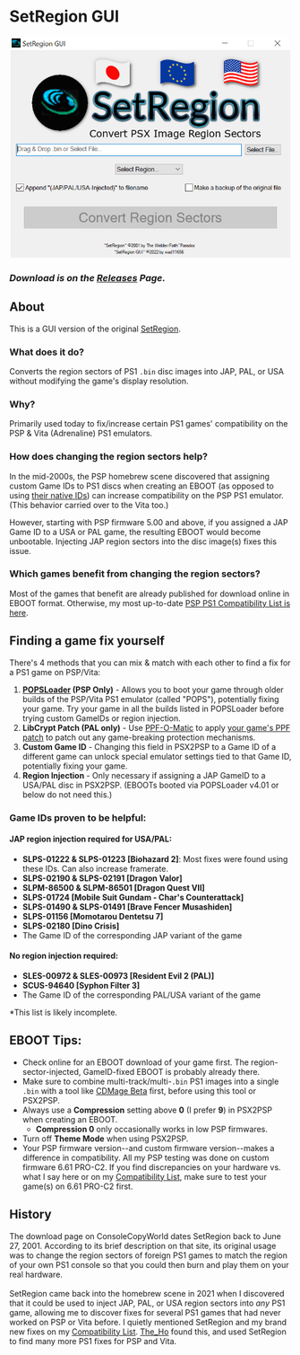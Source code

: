 # SetRegion GUI

<p align="center"><img src="https://raw.githubusercontent.com/wad11656/SetRegion-GUI/main/ScreenShot.png" width="500"/></p>

### *Download is on the [Releases](https://github.com/wad11656/SetRegion-GUI/releases) Page.*

## About

This is a GUI version of the original <a href="https://www.consolecopyworld.com/psx/psx_utils_pn_cnv.shtml#SetRegion">SetRegion</a>.

### What does it do?
Converts the region sectors of PS1 `.bin` disc images into JAP, PAL, or USA without modifying the game's display resolution.

### Why?
Primarily used today to fix/increase certain PS1 games' compatibility on the PSP & Vita (Adrenaline) PS1 emulators.

### How does changing the region sectors help?
In the mid-2000s, the PSP homebrew scene discovered that assigning custom Game IDs to PS1 discs when creating an EBOOT (as opposed to using <a href="https://user-images.githubusercontent.com/16929664/189551050-48756bcd-da1f-4743-b8d4-7c8d4be223f4.png">their native IDs</a>) can increase compatibility on the PSP PS1 emulator. (This behavior carried over to the Vita too.)

However, starting with PSP firmware 5.00 and above, if you assigned a JAP Game ID to a USA or PAL game, the resulting EBOOT would become unbootable. Injecting JAP region sectors into the disc image(s) fixes this issue.

### Which games benefit from changing the region sectors?
Most of the games that benefit are already published for download online in EBOOT format. Otherwise, my most up-to-date [PSP PS1 Compatibility List is here](https://docs.google.com/spreadsheets/d/1ZE8d4WIw7USP_cYdEWUke5F59OFGQHgB5jGiQvfY8gA/edit?usp=sharing).

## Finding a game fix yourself
There's 4 methods that you can mix & match with each other to find a fix for a PS1 game on PSP/Vita:
1. **[POPSLoader](https://archive.org/details/popsloader-v-4i) (PSP Only)** - Allows you to boot your game through older builds of the PSP/Vita PS1 emulator (called "POPS"), potentially fixing your game. Try your game in all the builds listed in POPSLoader before trying custom GameIDs or region injection.
2. **LibCrypt Patch (PAL only)** - Use [PPF-O-Matic](https://www.romhacking.net/utilities/356/) to apply [your game's PPF patch](https://archive.org/details/lib-crypt-ppf-patches) to patch out any game-breaking protection mechanisms.
2. **Custom Game ID** - Changing this field in PSX2PSP to a Game ID of a different game can unlock special emulator settings tied to that Game ID, potentially fixing your game.
4. **Region Injection** - Only necessary if assigning a JAP GameID to a USA/PAL disc in PSX2PSP. (EBOOTs booted via POPSLoader v4.01 or below do not need this.)

### Game IDs proven to be helpful:

#### JAP region injection required for USA/PAL:
 - **SLPS-01222 & SLPS-01223 [Biohazard 2]**: Most fixes were found using these IDs. Can also increase framerate.
 - **SLPS-02190 & SLPS-02191 [Dragon Valor]**
 - **SLPM-86500 & SLPM-86501 [Dragon Quest VII]**
 - **SLPS-01724 [Mobile Suit Gundam - Char's Counterattack]**
 - **SLPS-01490 & SLPS-01491 [Brave Fencer Musashiden]**
 - **SLPS-01156 [Momotarou Dentetsu 7]**
 - **SLPS-02180 [Dino Crisis]**
 - The Game ID of the corresponding JAP variant of the game

#### No region injection required:
 - **SLES-00972 & SLES-00973 [Resident Evil 2 (PAL)]**
 - **SCUS-94640 [Syphon Filter 3]**
 - The Game ID of the corresponding PAL/USA variant of the game

*This list is likely incomplete.

## EBOOT Tips:

 - Check online for an EBOOT download of your game first. The region-sector-injected, GameID-fixed EBOOT is probably already there.
 - Make sure to combine multi-track/multi-`.bin` PS1 images into a single `.bin` with a tool like [CDMage Beta](https://www.videohelp.com/software/CDMage) first, before using this tool or PSX2PSP.
 - Always use a **Compression** setting above **0** (I prefer **9**) in PSX2PSP when creating an EBOOT.
   - **Compression 0** only occasionally works in low PSP firmwares.
 - Turn off **Theme Mode** when using PSX2PSP.
 - Your PSP firmware version--and custom firmware version--makes a difference in compatibility. All my PSP testing was done on custom firmware 6.61 PRO-C2. If you find discrepancies on your hardware vs. what I say here or on my [Compatibility List](https://docs.google.com/spreadsheets/d/1ZE8d4WIw7USP_cYdEWUke5F59OFGQHgB5jGiQvfY8gA/edit?usp=sharing), make sure to test your game(s) on 6.61 PRO-C2 first.

## History
The download page on ConsoleCopyWorld dates SetRegion back to June 27, 2001. According to its brief description on that site, its original usage was to change the region sectors of foreign PS1 games to match the region of your own PS1 console so that you could then burn and play them on your real hardware.
<br/>
<br/>SetRegion came back into the homebrew scene in 2021 when I discovered that it could be used to inject JAP, PAL, or USA region sectors into <i>any</i> PS1 game, allowing me to discover fixes for several PS1 games that had never worked on PSP or Vita before. I quietly mentioned SetRegion and my brand new fixes on my <a href="https://docs.google.com/spreadsheets/d/13TRadnKyoOjzpxzMeVrO8adzbRNWccr5/edit?usp=sharing&ouid=106897808841980407300&rtpof=true&sd=true">Compatibility List</a>. <a href="https://gbatemp.net/members/the_ho.583322/">The_Ho</a> found this, and used SetRegion to find many more PS1 fixes for PSP and Vita.

